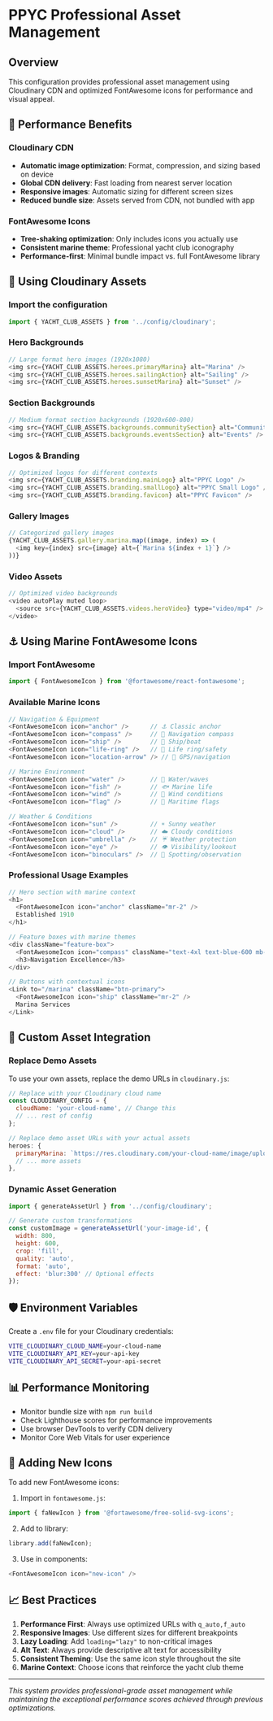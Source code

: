 # PPYC Professional Asset Management

## Overview
This configuration provides professional asset management using Cloudinary CDN and optimized FontAwesome icons for performance and visual appeal.

## 🚀 Performance Benefits

### Cloudinary CDN
- **Automatic image optimization**: Format, compression, and sizing based on device
- **Global CDN delivery**: Fast loading from nearest server location
- **Responsive images**: Automatic sizing for different screen sizes
- **Reduced bundle size**: Assets served from CDN, not bundled with app

### FontAwesome Icons
- **Tree-shaking optimization**: Only includes icons you actually use
- **Consistent marine theme**: Professional yacht club iconography
- **Performance-first**: Minimal bundle impact vs. full FontAwesome library

## 📁 Using Cloudinary Assets

### Import the configuration
```javascript
import { YACHT_CLUB_ASSETS } from '../config/cloudinary';
```

### Hero Backgrounds
```javascript
// Large format hero images (1920x1080)
<img src={YACHT_CLUB_ASSETS.heroes.primaryMarina} alt="Marina" />
<img src={YACHT_CLUB_ASSETS.heroes.sailingAction} alt="Sailing" />
<img src={YACHT_CLUB_ASSETS.heroes.sunsetMarina} alt="Sunset" />
```

### Section Backgrounds
```javascript
// Medium format section backgrounds (1920x600-800)
<img src={YACHT_CLUB_ASSETS.backgrounds.communitySection} alt="Community" />
<img src={YACHT_CLUB_ASSETS.backgrounds.eventsSection} alt="Events" />
```

### Logos & Branding
```javascript
// Optimized logos for different contexts
<img src={YACHT_CLUB_ASSETS.branding.mainLogo} alt="PPYC Logo" />
<img src={YACHT_CLUB_ASSETS.branding.smallLogo} alt="PPYC Small Logo" />
<img src={YACHT_CLUB_ASSETS.branding.favicon} alt="PPYC Favicon" />
```

### Gallery Images
```javascript
// Categorized gallery images
{YACHT_CLUB_ASSETS.gallery.marina.map((image, index) => (
  <img key={index} src={image} alt={`Marina ${index + 1}`} />
))}
```

### Video Assets
```javascript
// Optimized video backgrounds
<video autoPlay muted loop>
  <source src={YACHT_CLUB_ASSETS.videos.heroVideo} type="video/mp4" />
</video>
```

## ⚓ Using Marine FontAwesome Icons

### Import FontAwesome
```javascript
import { FontAwesomeIcon } from '@fortawesome/react-fontawesome';
```

### Available Marine Icons
```javascript
// Navigation & Equipment
<FontAwesomeIcon icon="anchor" />      // ⚓ Classic anchor
<FontAwesomeIcon icon="compass" />     // 🧭 Navigation compass
<FontAwesomeIcon icon="ship" />        // 🚢 Ship/boat
<FontAwesomeIcon icon="life-ring" />   // 🛟 Life ring/safety
<FontAwesomeIcon icon="location-arrow" /> // 📍 GPS/navigation

// Marine Environment
<FontAwesomeIcon icon="water" />       // 🌊 Water/waves
<FontAwesomeIcon icon="fish" />        // 🐟 Marine life
<FontAwesomeIcon icon="wind" />        // 💨 Wind conditions
<FontAwesomeIcon icon="flag" />        // 🏁 Maritime flags

// Weather & Conditions
<FontAwesomeIcon icon="sun" />         // ☀️ Sunny weather
<FontAwesomeIcon icon="cloud" />       // ☁️ Cloudy conditions
<FontAwesomeIcon icon="umbrella" />    // ☔ Weather protection
<FontAwesomeIcon icon="eye" />         // 👁️ Visibility/lookout
<FontAwesomeIcon icon="binoculars" />  // 🔭 Spotting/observation
```

### Professional Usage Examples
```javascript
// Hero section with marine context
<h1>
  <FontAwesomeIcon icon="anchor" className="mr-2" />
  Established 1910
</h1>

// Feature boxes with marine themes
<div className="feature-box">
  <FontAwesomeIcon icon="compass" className="text-4xl text-blue-600 mb-4" />
  <h3>Navigation Excellence</h3>
</div>

// Buttons with contextual icons
<Link to="/marina" className="btn-primary">
  <FontAwesomeIcon icon="ship" className="mr-2" />
  Marina Services
</Link>
```

## 🎨 Custom Asset Integration

### Replace Demo Assets
To use your own assets, replace the demo URLs in `cloudinary.js`:

```javascript
// Replace with your Cloudinary cloud name
const CLOUDINARY_CONFIG = {
  cloudName: 'your-cloud-name', // Change this
  // ... rest of config
};

// Replace demo asset URLs with your actual assets
heroes: {
  primaryMarina: `https://res.cloudinary.com/your-cloud-name/image/upload/c_fill,w_1920,h_1080,q_auto,f_auto/your-hero-image`,
  // ... more assets
},
```

### Dynamic Asset Generation
```javascript
import { generateAssetUrl } from '../config/cloudinary';

// Generate custom transformations
const customImage = generateAssetUrl('your-image-id', {
  width: 800,
  height: 600,
  crop: 'fill',
  quality: 'auto',
  format: 'auto',
  effect: 'blur:300' // Optional effects
});
```

## 🛡️ Environment Variables

Create a `.env` file for your Cloudinary credentials:

```bash
VITE_CLOUDINARY_CLOUD_NAME=your-cloud-name
VITE_CLOUDINARY_API_KEY=your-api-key
VITE_CLOUDINARY_API_SECRET=your-api-secret
```

## 📊 Performance Monitoring

- Monitor bundle size with `npm run build`
- Check Lighthouse scores for performance improvements
- Use browser DevTools to verify CDN delivery
- Monitor Core Web Vitals for user experience

## 🔧 Adding New Icons

To add new FontAwesome icons:

1. Import in `fontawesome.js`:
```javascript
import { faNewIcon } from '@fortawesome/free-solid-svg-icons';
```

2. Add to library:
```javascript
library.add(faNewIcon);
```

3. Use in components:
```javascript
<FontAwesomeIcon icon="new-icon" />
```

## 📈 Best Practices

1. **Performance First**: Always use optimized URLs with `q_auto,f_auto`
2. **Responsive Images**: Use different sizes for different breakpoints
3. **Lazy Loading**: Add `loading="lazy"` to non-critical images
4. **Alt Text**: Always provide descriptive alt text for accessibility
5. **Consistent Theming**: Use the same icon style throughout the site
6. **Marine Context**: Choose icons that reinforce the yacht club theme

---

*This system provides professional-grade asset management while maintaining the exceptional performance scores achieved through previous optimizations.* 